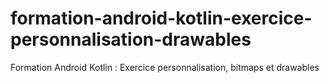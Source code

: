 # formation-android-kotlin-exercice-personnalisation-drawables
Formation Android Kotlin : Exercice personnalisation, bitmaps et drawables
